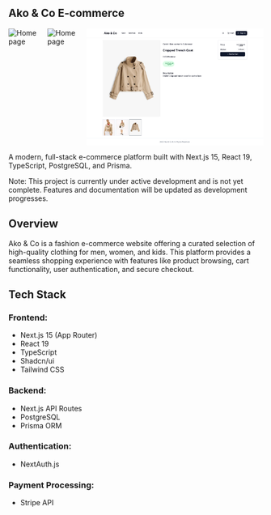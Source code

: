 ## Ako & Co E-commerce

<div align="left" style="display: flex; align-items: flex-start;">
  <img src="public/images/akostore_img_1.png" alt="Home page" width="300" />
    <img src="public/images/akostore_img_3.png" alt="Home page" width="300" />
  <img src="public/images/akostore_img_2.png" alt="Product details view" width="350" style="vertical-align: top;" />
</div>


A modern, full-stack e-commerce platform built with Next.js 15, React 19, TypeScript, PostgreSQL, and Prisma.

Note: This project is currently under active development and is not yet complete. Features and documentation will be updated as development progresses.

## Overview

Ako & Co is a fashion e-commerce website offering a curated selection of high-quality clothing for men, women, and kids. This platform provides a seamless shopping experience with features like product browsing, cart functionality, user authentication, and secure checkout.

## Tech Stack

### Frontend:

- Next.js 15 (App Router)
- React 19
- TypeScript
- Shadcn/ui
- Tailwind CSS


### Backend:

- Next.js API Routes
- PostgreSQL
- Prisma ORM


### Authentication:

- NextAuth.js


### Payment Processing:

- Stripe API
